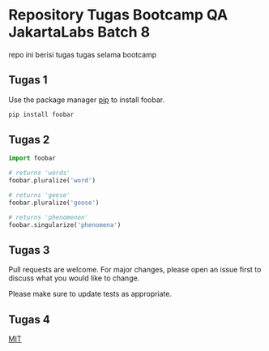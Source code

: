 # Repository Tugas Bootcamp QA JakartaLabs Batch 8

repo ini berisi tugas tugas selama bootcamp

## Tugas 1

Use the package manager [pip](https://pip.pypa.io/en/stable/) to install foobar.

```bash
pip install foobar
```

## Tugas 2

```python
import foobar

# returns 'words'
foobar.pluralize('word')

# returns 'geese'
foobar.pluralize('goose')

# returns 'phenomenon'
foobar.singularize('phenomena')
```

## Tugas 3
Pull requests are welcome. For major changes, please open an issue first to discuss what you would like to change.

Please make sure to update tests as appropriate.

## Tugas 4
[MIT](https://choosealicense.com/licenses/mit/)

